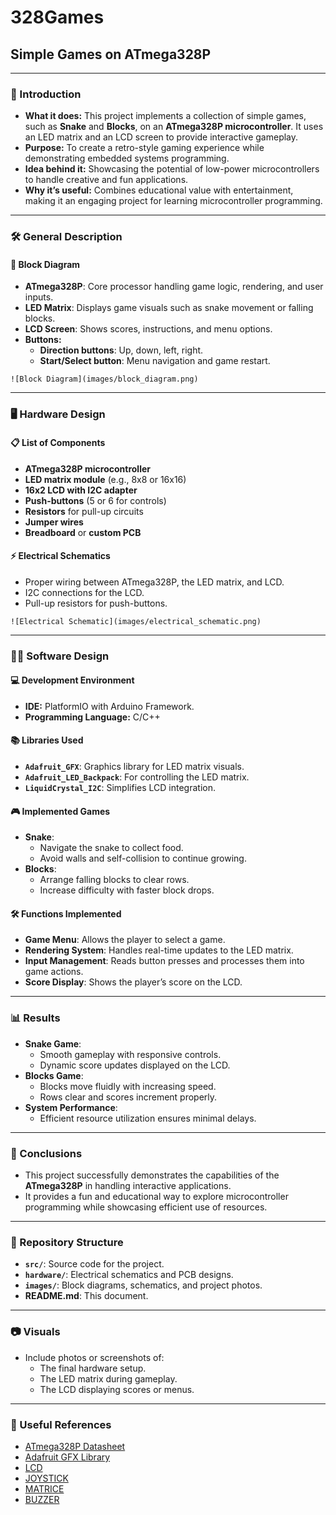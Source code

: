 # 328Games

## Simple Games on ATmega328P  

---

### 📘 Introduction  

- **What it does:** This project implements a collection of simple games, such as **Snake** and **Blocks**, on an **ATmega328P microcontroller**. It uses an LED matrix and an LCD screen to provide interactive gameplay.  
- **Purpose:** To create a retro-style gaming experience while demonstrating embedded systems programming.  
- **Idea behind it:** Showcasing the potential of low-power microcontrollers to handle creative and fun applications.  
- **Why it’s useful:** Combines educational value with entertainment, making it an engaging project for learning microcontroller programming.  

---

### 🛠️ General Description  

#### 🔧 Block Diagram  

- **ATmega328P**: Core processor handling game logic, rendering, and user inputs.  
- **LED Matrix**: Displays game visuals such as snake movement or falling blocks.  
- **LCD Screen**: Shows scores, instructions, and menu options.  
- **Buttons:**  
  - **Direction buttons**: Up, down, left, right.  
  - **Start/Select button**: Menu navigation and game restart.  

`![Block Diagram](images/block_diagram.png)`  

---

### 🖥️ Hardware Design  

#### 📋 List of Components  

- **ATmega328P microcontroller**  
- **LED matrix module** (e.g., 8x8 or 16x16)  
- **16x2 LCD with I2C adapter**  
- **Push-buttons** (5 or 6 for controls)  
- **Resistors** for pull-up circuits  
- **Jumper wires**  
- **Breadboard** or **custom PCB**  

#### ⚡ Electrical Schematics  

- Proper wiring between ATmega328P, the LED matrix, and LCD.  
- I2C connections for the LCD.  
- Pull-up resistors for push-buttons.  

`![Electrical Schematic](images/electrical_schematic.png)`  

---

### 🧑‍💻 Software Design  

#### 💻 Development Environment  
- **IDE:** PlatformIO with Arduino Framework.  
- **Programming Language:** C/C++  

#### 📚 Libraries Used  

- **`Adafruit_GFX`**: Graphics library for LED matrix visuals.  
- **`Adafruit_LED_Backpack`**: For controlling the LED matrix.  
- **`LiquidCrystal_I2C`**: Simplifies LCD integration.  

#### 🎮 Implemented Games  

- **Snake**:  
  - Navigate the snake to collect food.  
  - Avoid walls and self-collision to continue growing.  
- **Blocks**:  
  - Arrange falling blocks to clear rows.  
  - Increase difficulty with faster block drops.  

#### 🛠️ Functions Implemented  

- **Game Menu**: Allows the player to select a game.  
- **Rendering System**: Handles real-time updates to the LED matrix.  
- **Input Management**: Reads button presses and processes them into game actions.  
- **Score Display**: Shows the player’s score on the LCD.  

---

### 📊 Results  

- **Snake Game**:  
  - Smooth gameplay with responsive controls.  
  - Dynamic score updates displayed on the LCD.  
- **Blocks Game**:  
  - Blocks move fluidly with increasing speed.  
  - Rows clear and scores increment properly.  
- **System Performance**:  
  - Efficient resource utilization ensures minimal delays.  

---

### 🏁 Conclusions  

- This project successfully demonstrates the capabilities of the **ATmega328P** in handling interactive applications.  
- It provides a fun and educational way to explore microcontroller programming while showcasing efficient use of resources.  

---

### 📁 Repository Structure  

- **`src/`**: Source code for the project.  
- **`hardware/`**: Electrical schematics and PCB designs.  
- **`images/`**: Block diagrams, schematics, and project photos.  
- **README.md**: This document.  

---

### 📷 Visuals  

- Include photos or screenshots of:  
  - The final hardware setup.  
  - The LED matrix during gameplay.  
  - The LCD displaying scores or menus.  

---

### 🔗 Useful References  

- [ATmega328P Datasheet](https://ww1.microchip.com/downloads/en/DeviceDoc/ATmega328P-Complete.pdf)  
- [Adafruit GFX Library](https://github.com/adafruit/Adafruit-GFX-Library)
- [LCD](https://www.vishay.com/docs/37484/lcd016n002bcfhet.pdf)
- [JOYSTICK](https://components101.com/modules/joystick-module)
- [MATRICE](https://docs.arduino.cc/resources/datasheets/ABX00087-datasheet.pdf)
- [BUZZER](https://www.mouser.com/datasheet/2/400/ef532_ps-13444.pdf?srsltid=AfmBOoq9dwSIYvJ2kUwKDAh7E-q749B0eJasktl77iqzpBtocyD3lbGI)
